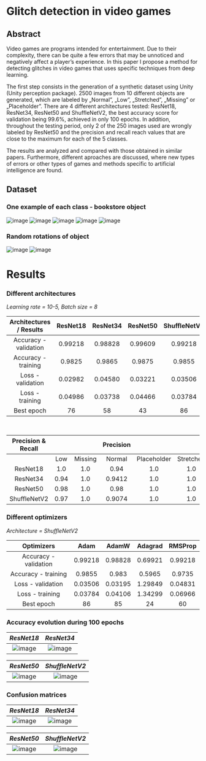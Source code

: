 # Glitch detection in video games

## Abstract

Video games are programs intended for entertainment. Due to their complexity, there
can be quite a few errors that may be unnoticed and negatively affect a player’s experience.
In this paper I propose a method for detecting glitches in video games that uses specific
techniques from deep learning.

The first step consists in the generation of a synthetic dataset using Unity (Unity perception package). 2500
images from 10 different objects are generated, which are labeled by „Normal”, „Low”,
„Stretched”, „Missing” or „Placeholder”. There are 4 different architectures tested:
ResNet18, ResNet34, ResNet50 and ShuffleNetV2, the best accuracy score for validation
being 99.6%, achieved in only 100 epochs. In addition, throughout the testing period, only 2 of the 250
images used are wrongly labeled by ResNet50 and the precision and recall reach values that
are close to the maximum for each of the 5 classes.

The results are analyzed and compared with those obtained in similar papers.
Furthermore, different aproaches are discussed, where new types of errors or other types of
games and methods specific to artificial intelligence are found.

## Dataset

### One example of each class - bookstore object
![image](https://github.com/NacuAndrei/Glitch-detection-in-video-games/assets/80635358/4f36b9aa-b567-4c3b-8347-ec33a607587a) ![image](https://github.com/NacuAndrei/Glitch-detection-in-video-games/assets/80635358/bb61916b-a718-4cd3-bffb-155290c41cdc) ![image](https://github.com/NacuAndrei/Glitch-detection-in-video-games/assets/80635358/5e06ba45-2ca0-4f03-ba00-b2ef44f25f31)
![image](https://github.com/NacuAndrei/Glitch-detection-in-video-games/assets/80635358/7af0ba9b-2561-4008-ad27-38a7a43820ee) ![image](https://github.com/NacuAndrei/Glitch-detection-in-video-games/assets/80635358/6cc23b37-ea4c-4108-ad52-1f769104a340)


### Random rotations of object
![image](https://github.com/NacuAndrei/Glitch-detection-in-video-games/assets/80635358/b73d48c7-7edb-403b-9c2f-34bb28b90eb7) ![image](https://github.com/NacuAndrei/Glitch-detection-in-video-games/assets/80635358/e4dbfa9e-e4fa-4133-ac8e-3bd66e7bd734)

# Results

### Different architectures
*Learning rate = 10-5, Batch size = 8*

| Architectures / Results  | ResNet18   | ResNet34 | ResNet50 | ShuffleNetV2 |
| :---:                    | :---:      | :---:    | :---:    | :---:        | 
| Accuracy - validation    | 0.99218    | 0.98828  | 0.99609  | 0.99218      |
| Accuracy - training      | 0.9825     | 0.9865   | 0.9875   | 0.9855       |
| Loss - validation        | 0.02982	  | 0.04580	 | 0.03221	| 0.03506|     |
| Loss - training          | 0.04986	  | 0.03738	 | 0.04466	| 0.03784      |
| Best epoch               | 76         | 58       | 43       | 86           |

<br/>

| Precision & Recall |      |         | Precision |             |           |      |         | Recall  |             |           |
| :---:              | :---:| :---:   | :---:     | :---:       | :---:     | :---:| :---:   | :---:   | :---:       | :---:     |
|                    | Low  | Missing | Normal    | Placeholder | Stretched | Low  | Missing | Normal  | Placeholder | Stretched |                                                    
| ResNet18	         | 1.0  | 1.0	    | 0.94      | 1.0	        | 1.0       |	0.94 | 1.0     | 1.0	   | 1.0         | 1.0       |
| ResNet34	         | 0.94 | 1.0     | 0.9412    | 1.0         |	1.0	      | 0.94 | 1.0	   | 0.96	   | 1.0	       | 0.98      |
| ResNet50	         | 0.98	| 1.0	    | 0.98	    | 1.0	        | 1.0       |	0.98 | 1.0     | 0.98    | 1.0         | 1.0       |
| ShuffleNetV2	     | 0.97 |	1.0	    | 0.9074	  | 1.0	        | 1.0	      | 0.94 | 1.0	   | 0.98	   | 1.0         |	0.96     |


### Different optimizers
*Architecture = ShuffleNetV2*

| Optimizers            | Adam    | AdamW   | Adagrad | RMSProp |
| :---:                 | :---:   | :---:   | :---:   | :---:   | 
| Accuracy - validation | 0.99218 | 0.98828 | 0.69921 | 0.99218 |
| Accuracy - training   | 0.9855  | 0.983	  | 0.5965	| 0.9735  |
| Loss - validation	    | 0.03506 | 0.03195 | 1.29849 | 0.04831 |
| Loss - training	      | 0.03784 | 0.04106 | 1.34299 | 0.06966 |
| Best epoch	          | 86      | 85      | 24      | 60      |

### Accuracy evolution during 100 epochs
| *ResNet18* | *ResNet34* |
|:--:|:--:|
| ![image](https://github.com/NacuAndrei/Glitch-detection-in-video-games/assets/80635358/6c9e34a7-8c05-4b62-a1d6-4c97405eb91f)| ![image](https://github.com/NacuAndrei/Glitch-detection-in-video-games/assets/80635358/2fe6a6cf-4816-4d93-9c3e-e08469cbc2eb) |

| *ResNet50* | *ShuffleNetV2* |
|:--:|:--:|
| ![image](https://github.com/NacuAndrei/Glitch-detection-in-video-games/assets/80635358/06c38109-1cf5-4fde-936e-00363e88df42) | ![image](https://github.com/NacuAndrei/Glitch-detection-in-video-games/assets/80635358/d65d99f4-9238-4ffd-a87c-7c56fa6978d2) |

### Confusion matrices
| *ResNet18* | *ResNet34* |
|:--:|:--:|
| ![image](https://github.com/NacuAndrei/Glitch-detection-in-video-games/assets/80635358/9656ddc9-5558-43b9-a6c9-39cff0847d31) | ![image](https://github.com/NacuAndrei/Glitch-detection-in-video-games/assets/80635358/5cf4f802-e520-4d36-a5be-334482274f0e) |

| *ResNet50* | *ShuffleNetV2* |
|:--:|:--:|
| ![image](https://github.com/NacuAndrei/Glitch-detection-in-video-games/assets/80635358/e68b06bf-4de9-42f4-b3b2-11c46c4d9a64) | ![image](https://github.com/NacuAndrei/Glitch-detection-in-video-games/assets/80635358/db81104e-c55d-43f4-a539-8e7b46d0e9c0) |








